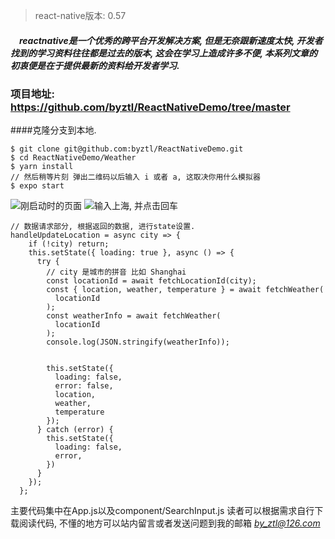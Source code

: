 >react-native版本: 0.57

##### &ensp;&ensp;reactnative是一个优秀的跨平台开发解决方案, 但是无奈跟新速度太快, 开发者找到的学习资料往往都是过去的版本, 这会在学习上造成许多不便, 本系列文章的初衷便是在于提供最新的资料给开发者学习.

### 项目地址: https://github.com/byztl/ReactNativeDemo/tree/master 
####克隆分支到本地. 
```
$ git clone git@github.com:byztl/ReactNativeDemo.git
$ cd ReactNativeDemo/Weather
$ yarn install
// 然后稍等片刻 弹出二维码以后输入 i 或者 a, 这取决你用什么模拟器
$ expo start
```
![刚启动时的页面](http://upload-images.jianshu.io/upload_images/3628811-1feb6195080bf3c7.png?imageMogr2/auto-orient/strip%7CimageView2/2/w/1240)
![输入上海, 并点击回车](http://upload-images.jianshu.io/upload_images/3628811-a7f756dcb746bc0f.png?imageMogr2/auto-orient/strip%7CimageView2/2/w/1240)

```
// 数据请求部分, 根据返回的数据, 进行state设置.
handleUpdateLocation = async city => {
    if (!city) return;
    this.setState({ loading: true }, async () => {
      try {
        // city 是城市的拼音 比如 Shanghai
        const locationId = await fetchLocationId(city);
        const { location, weather, temperature } = await fetchWeather(
          locationId
        );
        const weatherInfo = await fetchWeather(
          locationId
        );
        console.log(JSON.stringify(weatherInfo));
        

        this.setState({
          loading: false,
          error: false,
          location,
          weather,
          temperature
        });
      } catch (error) {
        this.setState({
          loading: false,
          error,
        })
      }
    });
  };
```

主要代码集中在App.js以及component/SearchInput.js
读者可以根据需求自行下载阅读代码, 不懂的地方可以站内留言或者发送问题到我的邮箱
*by_ztl@126.com*
 

